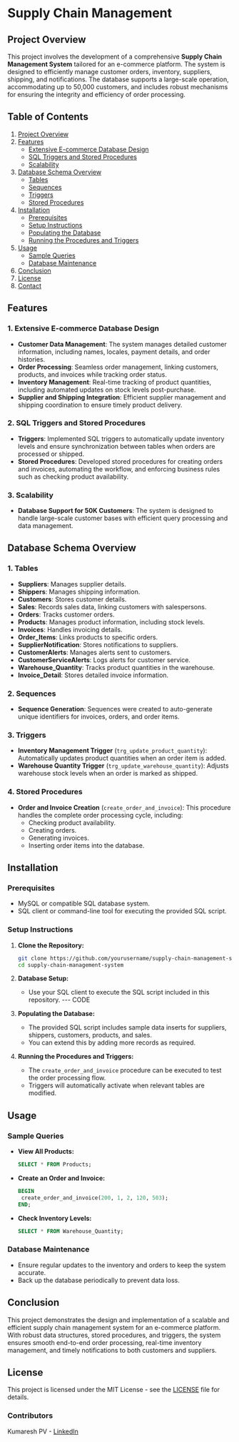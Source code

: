 # Supply Chain Management

## Project Overview

This project involves the development of a comprehensive **Supply Chain Management System** tailored for an e-commerce platform. The system is designed to efficiently manage customer orders, inventory, suppliers, shipping, and notifications. The database supports a large-scale operation, accommodating up to 50,000 customers, and includes robust mechanisms for ensuring the integrity and efficiency of order processing.

## Table of Contents
1. [Project Overview](#project-overview)
2. [Features](#features)
   - [Extensive E-commerce Database Design](#extensive-e-commerce-database-design)
   - [SQL Triggers and Stored Procedures](#sql-triggers-and-stored-procedures)
   - [Scalability](#scalability)
3. [Database Schema Overview](#database-schema-overview)
   - [Tables](#tables)
   - [Sequences](#sequences)
   - [Triggers](#triggers)
   - [Stored Procedures](#stored-procedures)
4. [Installation](#installation)
   - [Prerequisites](#prerequisites)
   - [Setup Instructions](#setup-instructions)
   - [Populating the Database](#populating-the-database)
   - [Running the Procedures and Triggers](#running-the-procedures-and-triggers)
5. [Usage](#usage)
   - [Sample Queries](#sample-queries)
   - [Database Maintenance](#database-maintenance)
6. [Conclusion](#conclusion)
7. [License](#license)
8. [Contact](#contact)

## Features

### 1. **Extensive E-commerce Database Design**
   - **Customer Data Management**: The system manages detailed customer information, including names, locales, payment details, and order histories.
   - **Order Processing**: Seamless order management, linking customers, products, and invoices while tracking order status.
   - **Inventory Management**: Real-time tracking of product quantities, including automated updates on stock levels post-purchase.
   - **Supplier and Shipping Integration**: Efficient supplier management and shipping coordination to ensure timely product delivery.

### 2. **SQL Triggers and Stored Procedures**
   - **Triggers**: Implemented SQL triggers to automatically update inventory levels and ensure synchronization between tables when orders are processed or shipped.
   - **Stored Procedures**: Developed stored procedures for creating orders and invoices, automating the workflow, and enforcing business rules such as checking product availability.

### 3. **Scalability**
   - **Database Support for 50K Customers**: The system is designed to handle large-scale customer bases with efficient query processing and data management.

## Database Schema Overview

### **1. Tables**
   - **Suppliers**: Manages supplier details.
   - **Shippers**: Manages shipping information.
   - **Customers**: Stores customer details.
   - **Sales**: Records sales data, linking customers with salespersons.
   - **Orders**: Tracks customer orders.
   - **Products**: Manages product information, including stock levels.
   - **Invoices**: Handles invoicing details.
   - **Order_Items**: Links products to specific orders.
   - **SupplierNotification**: Stores notifications to suppliers.
   - **CustomerAlerts**: Manages alerts sent to customers.
   - **CustomerServiceAlerts**: Logs alerts for customer service.
   - **Warehouse_Quantity**: Tracks product quantities in the warehouse.
   - **Invoice_Detail**: Stores detailed invoice information.

### **2. Sequences**
   - **Sequence Generation**: Sequences were created to auto-generate unique identifiers for invoices, orders, and order items.

### **3. Triggers**
   - **Inventory Management Trigger** (`trg_update_product_quantity`): Automatically updates product quantities when an order item is added.
   - **Warehouse Quantity Trigger** (`trg_update_warehouse_quantity`): Adjusts warehouse stock levels when an order is marked as shipped.

### **4. Stored Procedures**
   - **Order and Invoice Creation** (`create_order_and_invoice`): This procedure handles the complete order processing cycle, including:
     - Checking product availability.
     - Creating orders.
     - Generating invoices.
     - Inserting order items into the database.

## Installation

### **Prerequisites**
- MySQL or compatible SQL database system.
- SQL client or command-line tool for executing the provided SQL script.

### **Setup Instructions**
1. **Clone the Repository:**
   ```bash
   git clone https://github.com/yourusername/supply-chain-management-system.git
   cd supply-chain-management-system
   ```

2. **Database Setup:**
   - Use your SQL client to execute the SQL script included in this repository.
   --- CODE

3. **Populating the Database:**
   - The provided SQL script includes sample data inserts for suppliers, shippers, customers, products, and sales.
   - You can extend this by adding more records as required.

4. **Running the Procedures and Triggers:**
   - The `create_order_and_invoice` procedure can be executed to test the order processing flow.
   - Triggers will automatically activate when relevant tables are modified.

## Usage

### **Sample Queries**
- **View All Products:**
   ```sql
   SELECT * FROM Products;
   ```

- **Create an Order and Invoice:**
   ```sql
   BEGIN
    create_order_and_invoice(200, 1, 2, 120, 503);
  END;
   ```

- **Check Inventory Levels:**
   ```sql
   SELECT * FROM Warehouse_Quantity;
   ```

### **Database Maintenance**
- Ensure regular updates to the inventory and orders to keep the system accurate.
- Back up the database periodically to prevent data loss.

## Conclusion

This project demonstrates the design and implementation of a scalable and efficient supply chain management system for an e-commerce platform. With robust data structures, stored procedures, and triggers, the system ensures smooth end-to-end order processing, real-time inventory management, and timely notifications to both customers and suppliers.

## License

This project is licensed under the MIT License - see the [LICENSE](LICENSE) file for details.

### Contributors

Kumaresh PV - [LinkedIn](https://www.linkedin.com/in/kumaresh-pv)
